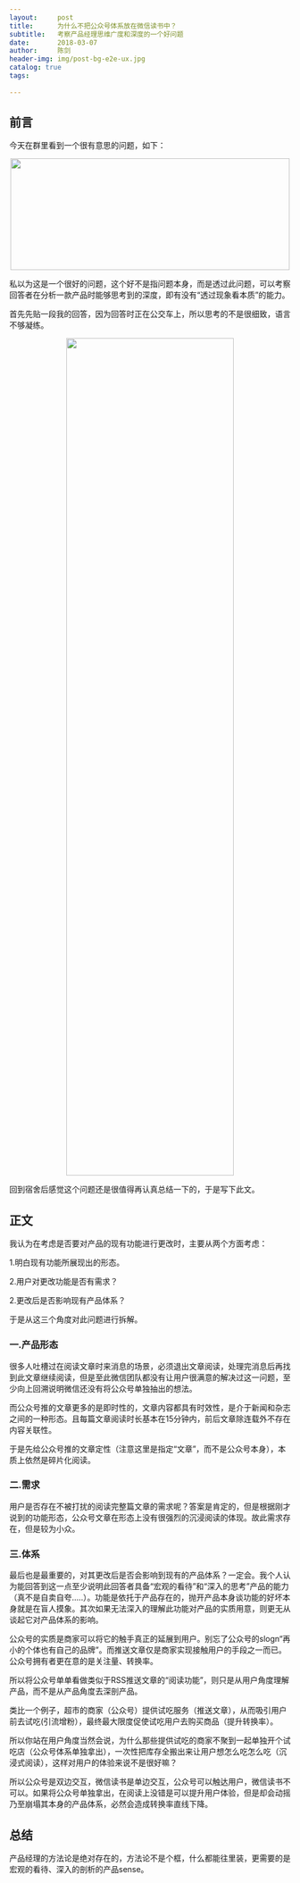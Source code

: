 ```yaml
---
layout:     post
title:      为什么不把公众号体系放在微信读书中？
subtitle:   考察产品经理思维广度和深度的一个好问题
date:       2018-03-07 
author:     陈剑
header-img: img/post-bg-e2e-ux.jpg
catalog: true
tags:
   
---
```


## 前言
今天在群里看到一个很有意思的问题，如下：

<div align="center">
<img src="http://img.blog.csdn.net/20180307165038914" height="200" width="500">
</div>

私以为这是一个很好的问题，这个好不是指问题本身，而是透过此问题，可以考察回答者在分析一款产品时能够思考到的深度，即有没有“透过现象看本质”的能力。

首先先贴一段我的回答，因为回答时正在公交车上，所以思考的不是很细致，语言不够凝练。

<div align="center">
<img src="http://img.blog.csdn.net/20180307203039955" height="1500" width="300">
</div>

回到宿舍后感觉这个问题还是很值得再认真总结一下的，于是写下此文。

## 正文
我认为在考虑是否要对产品的现有功能进行更改时，主要从两个方面考虑：

1.明白现有功能所展现出的形态。

2.用户对更改功能是否有需求？

2.更改后是否影响现有产品体系？

于是从这三个角度对此问题进行拆解。

### 一.产品形态

很多人吐槽过在阅读文章时来消息的场景，必须退出文章阅读，处理完消息后再找到此文章继续阅读，但是至此微信团队都没有让用户很满意的解决过这一问题，至少向上回溯说明微信还没有将公众号单独抽出的想法。

而公众号推的文章更多的是即时性的，文章内容都具有时效性，是介于新闻和杂志之间的一种形态。且每篇文章阅读时长基本在15分钟内，前后文章除连载外不存在内容关联性。

于是先给公众号推的文章定性（注意这里是指定“文章”，而不是公众号本身），本质上依然是碎片化阅读。

### 二.需求

用户是否存在不被打扰的阅读完整篇文章的需求呢？答案是肯定的，但是根据刚才说到的功能形态，公众号文章在形态上没有很强烈的沉浸阅读的体现。故此需求存在，但是较为小众。

### 三.体系

最后也是最重要的，对其更改后是否会影响到现有的产品体系？一定会。我个人认为能回答到这一点至少说明此回答者具备“宏观的看待”和“深入的思考”产品的能力（真不是自卖自夸.....）。功能是依托于产品存在的，抛开产品本身谈功能的好坏本身就是在盲人摸象。其次如果无法深入的理解此功能对产品的实质用意，则更无从谈起它对产品体系的影响。

公众号的实质是商家可以将它的触手真正的延展到用户。别忘了公众号的slogn“再小的个体也有自己的品牌”。而推送文章仅是商家实现接触用户的手段之一而已。公众号拥有者更在意的是关注量、转换率。

所以将公众号单单看做类似于RSS推送文章的“阅读功能”，则只是从用户角度理解产品，而不是从产品角度去深剖产品。

类比一个例子，超市的商家（公众号）提供试吃服务（推送文章），从而吸引用户前去试吃(引流增粉），最终最大限度促使试吃用户去购买商品（提升转换率）。

所以你站在用户角度当然会说，为什么那些提供试吃的商家不聚到一起单独开个试吃店（公众号体系单独拿出），一次性把库存全搬出来让用户想怎么吃怎么吃（沉浸式阅读），这样对用户的体验来说不是很好嘛？

所以公众号是双边交互，微信读书是单边交互，公众号可以触达用户，微信读书不可以。如果将公众号单独拿出，在阅读上没错是可以提升用户体验，但是却会动摇乃至崩塌其本身的产品体系，必然会造成转换率直线下降。

## 总结
产品经理的方法论是绝对存在的，方法论不是个框，什么都能往里装，更需要的是宏观的看待、深入的剖析的产品sense。
